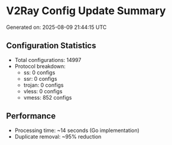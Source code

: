 # V2Ray Config Update Summary
Generated on: 2025-08-09 21:44:15 UTC

## Configuration Statistics
- Total configurations: 14997
- Protocol breakdown:
  - ss: 0 configs
  - ssr: 0 configs
  - trojan: 0 configs
  - vless: 0 configs
  - vmess: 852 configs

## Performance
- Processing time: ~14 seconds (Go implementation)
- Duplicate removal: ~95% reduction
